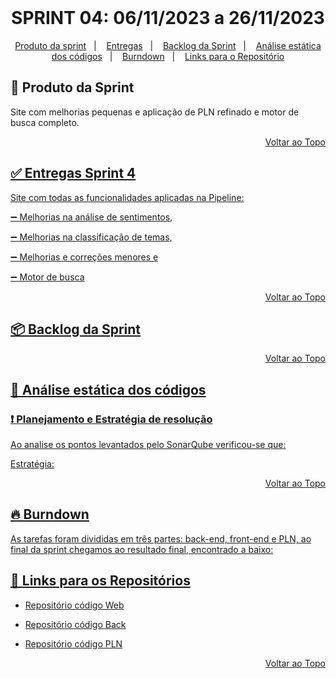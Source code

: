 <br id="topo">
<h1 align = "center">SPRINT 04: 06/11/2023 a 26/11/2023</h1>
<p align = "center">

<p align="center">
    <a href="mvp">Produto da sprint</a> &nbsp |&nbsp &nbsp
    <a href="#Entrega">Entregas</a> &nbsp |&nbsp &nbsp
    <a href="#Backlog">Backlog da Sprint</a> &nbsp |&nbsp &nbsp
    <a href="#Analise">Análise estática dos códigos</a> &nbsp |&nbsp &nbsp
    <a href="#Burndown">Burndown</a> &nbsp |&nbsp &nbsp
    <a href="#Links">Links para o Repositório</a>
</p>


<span id="mvp">

## 🎯 Produto da Sprint 
 
Site com melhorias pequenas e aplicação de PLN refinado e motor de busca completo.

<p align="right"><a href="#topo">Voltar ao Topo</p> 

<span id="Entrega">

## ✅ Entregas Sprint 4

Site com todas as funcionalidades aplicadas na Pipeline: 

➖ Melhorias na análise de sentimentos, 

➖ Melhorias na classificação de temas, 

➖ Melhorias e correções menores e 

➖ Motor de busca

<p align = "center">


<p align="right"><a href="#topo">Voltar ao Topo</p>

<span id="Backlog">

## 📦️ Backlog da Sprint

<p align = "center">

<p align="right"><a href="#topo">Voltar ao Topo</p>

## 📝 Análise estática dos códigos

### ❗ Planejamento e Estratégia de resolução

Ao analise os pontos levantados pelo SonarQube verificou-se que:

Estratégia: 

<p align="right"><a href="#topo">Voltar ao Topo</p>

<span id="Burndown">

## 🔥 Burndown 

As tarefas foram divididas em três partes: back-end, front-end e PLN, ao final da sprint chegamos ao resultado final, encontrado a baixo:

<p align = "center">
  
<span id="Links">

## 	🚩 Links para os Repositórios 
  
 - [Repositório código Web](https://github.com/ForDevs-Fatec/for-devs-web/tree/feature/Sprint_3)

 - [Repositório código Back](https://github.com/ForDevs-Fatec/for-devs-back/tree/feature/Sprint_3)

 - [Repositório código PLN](https://github.com/ForDevs-Fatec/for-devs-pln/tree/feature/Sprint_3)


<p align="right"><a href="#topo">Voltar ao Topo</p>
